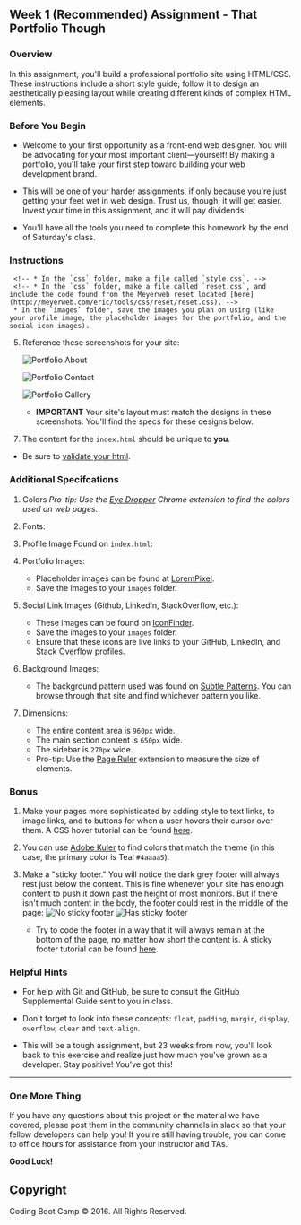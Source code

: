 ## Week 1 (Recommended) Assignment - That Portfolio Though

### Overview

In this assignment, you'll build a professional portfolio site using HTML/CSS. These instructions include a short style guide; follow it to design an aesthetically pleasing layout while creating different kinds of complex HTML elements.

### Before You Begin

* Welcome to your first opportunity as a front-end web designer. You will be advocating for your most important client—yourself! By making a portfolio, you'll take your first step toward building your web development brand.

* This will be one of your harder assignments, if only because you're just getting your feet wet in web design. Trust us, though; it will get easier. Invest your time in this assignment, and it will pay dividends!

* You'll have all the tools you need to complete this homework by the end of Saturday's class.

### Instructions

<!-- 1. Create a new repository in GitHub called `Basic-Portfolio`. -->

<!-- 2. Clone this repository to your computer using the process we went over in class. -->

<!-- 3. Navigate to the `Basic-Portfolio` folder that you just cloned onto your machine. Inside this folder, create the following: -->

   <!-- * 3 HTML documents: `index.html`, `contact.html` and `portfolio.html`. -->
   <!-- * A folder called `assets`. -->
   <!-- * Inside the assets directory, make two additional folders: `css` and `images`. -->
     <!-- * In the `css` folder, make a file called `style.css`. -->
     <!-- * In the `css` folder, make a file called `reset.css`, and include the code found from the Meyerweb reset located [here](http://meyerweb.com/eric/tools/css/reset/reset.css). -->
     * In the `images` folder, save the images you plan on using (like your profile image, the placeholder images for the portfolio, and the social icon images).

<!-- 4. Push the above changes to GitHub. -->

   <!-- * Make sure to `git add .` and `git commit -m "initial site files"`. Then type `git push origin master` to push your changes to your GitHub repo. -->

5. Reference these screenshots for your site:

   ![Portfolio About](Images/Portfolio_About.png)

   ![Portfolio Contact](Images/Portfolio_Contact.png)

   ![Portfolio Gallery](Images/Portfolio_Gallery.png)

   * **IMPORTANT** Your site's layout must match the designs in these screenshots. You'll find the specs for these designs below.

<!-- 6. When you create a website, it's standard practice to code your HTML files before writing any CSS and to write up one HTML file before moving onto the next. Write your HTML semantically, too: -->

   <!-- * If something is a heading, you use a heading tag. -->
   <!-- * If something is a list, you use an unordered or ordered list tag. -->
   <!-- * So on and so forth. -->

7. The content for the `index.html` should be unique to **you**.

   <!-- * Write a paragraph or two about yourself. Make it fun, show your personality! -->
   <!-- * The main logo where it says "Your Name" should say your name. This may make the logo section smaller or wider depending on how long your name is—that is fine and expected. -->
   <!-- * Add, commit, and push your code to GitHub often, especially when you complete a page. -->

<!-- 8. After all of your HTML is written, you can begin styling your pages using the `style.css` file you created. -->

   * Be sure to [validate your html](https://validator.w3.org/#validate_by_input).
   <!-- * Consult the specs below these instructions for advice on styling your CSS files. -->

<!-- 9. Push your changes to Github. -->

### Additional Specifcations

1. Colors _Pro-tip: Use the [Eye Dropper](https://chrome.google.com/webstore/detail/eye-dropper/hmdcmlfkchdmnmnmheododdhjedfccka) Chrome extension to find the colors used on web pages._

   <!-- * Teal color (used for headings and backgrounds): `#4aaaa5` -->
   <!-- * Regular font color (used for paragraphs and all text besides the headings): `#777777` -->
   <!-- * Main header background color: `#ffffff` -->
   <!-- * Main header border color: `#cccccc` -->
   <!-- * Footer background color: `#666666` -->
   <!-- * Main content background color: `#ffffff` -->
   <!-- * Main content border color: `#dddddd` -->

2. Fonts:

   <!-- * For heading fonts use `font-family: 'Georgia', Times, Times New Roman, serif;`. -->
   <!-- * For all other fonts use `'Arial', 'Helvetica Neue', Helvetica, sans-serif;`. -->

3. Profile Image Found on `index.html`:

   <!-- * Use a picture of yourself. -->
   <!-- * If you don't have a picture, you can grab a placeholder image from [LoremPixel](http://lorempixel.com/). Save the images to your `images` folder. -->

4. Portfolio Images:

   * Placeholder images can be found at [LoremPixel](http://lorempixel.com/).
   * Save the images to your `images` folder.

5. Social Link Images (Github, LinkedIn,  StackOverflow, etc.):

   * These images can be found on [IconFinder](https://www.iconfinder.com/).
   * Save the images to your `images` folder.
   * Ensure that these icons are live links to your GitHub, LinkedIn, and Stack Overflow profiles.

6. Background Images:

   * The background pattern used was found on [Subtle Patterns](https://subtlepatterns.com/). You can browse through that site and find whichever pattern you like.

7. Dimensions:
   * The entire content area is `960px` wide.
   * The main section content is `650px` wide.
   * The sidebar is `270px` wide.
   * Pro-tip: Use the [Page Ruler](https://chrome.google.com/webstore/detail/page-ruler/jlpkojjdgbllmedoapgfodplfhcbnbpn/related?hl=en) extension to measure the size of elements.

### Bonus

1. Make your pages more sophisticated by adding style to text links, to image links, and to buttons for when a user hovers their cursor over them. A CSS hover tutorial can be found [here](http://www.codeitpretty.com/2013/06/how-to-use-css-hover-effects.html).

2. You can use [Adobe Kuler](https://color.adobe.com/create/color-wheel/) to find colors that match the theme (in this case, the primary color is Teal `#4aaaa5`).

3. Make a "sticky footer." You will notice the dark grey footer will always rest just below the content. This is fine whenever your site has enough content to push it down past the height of most monitors. But if there isn't much content in the body, the footer could rest in the middle of the page:
   ![No sticky footer](Images/bonus_nosticky.jpg)
   ![Has sticky footer](Images/bonus_stickyfooter.jpg)
   * Try to code the footer in a way that it will always remain at the bottom of the page, no matter how short the content is. A sticky footer tutorial can be found [here](http://mystrd.at/modern-clean-css-sticky-footer/).

### Helpful Hints

* For help with Git and GitHub, be sure to consult the GitHub Supplemental Guide sent to you in class.

* Don't forget to look into these concepts: `float`, `padding`, `margin`, `display`, `overflow`, `clear` and `text-align`.

* This will be a tough assignment, but 23 weeks from now, you'll look back to this exercise and realize just how much you've grown as a developer. Stay positive! You've got this!

- - -

### One More Thing

If you have any questions about this project or the material we have covered, please post them in the community channels in slack so that your fellow developers can help you! If you're still having trouble, you can come to office hours for assistance from your instructor and TAs.

**Good Luck!**

## Copyright

Coding Boot Camp © 2016. All Rights Reserved.

